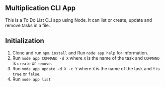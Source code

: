 ## Multiplication CLI App

This is a To Do List CLI app using Node. It can list or create, update and remove tasks in a file.

## Initialization

1. Clone and run `npm install` and Run `node app help` for information.
2. Run `node app COMMAND -d X` where `X` is the name of the task and `COMMAND` is `create` or `remove`.
3. Run `node app update -d X -c Y` where `X` is the name of the task and `Y` is `true` or `false`.
4. Run `node app list`
